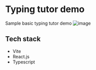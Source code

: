 # Typing tutor demo

Sample basic typing tutor demo
![image](https://github.com/user-attachments/assets/d74f0ca5-8162-431f-857f-44621f10cd53)

## Tech stack

- Vite
- React.js
- Typescript
